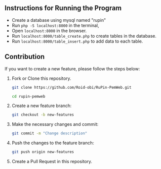 ## Instructions for Running the Program

- Create a database using mysql named "rupin"
- Run ``` php -S localhost:8000 ``` in the terminal,
- Open ``` localhost:8000 ``` in the browser.
- Run ``` localhost:8000/table_create.php ``` to create tables in the database.
- Run ``` localhost:8000/table_insert.php ``` to add data to each table.


## Contribution

If you want to create a new feature, please follow the steps below:

1. Fork or Clone this repository.
    ```bash
   git clone https://github.com/Roid-obi/RuPin-PemWeb.git

   ```
    ```bash
   cd rupin-pemweb

   ```

2. Create a new feature branch:

   ```bash
   git checkout -b new-features

   ```

3. Make the necessary changes and commit:

   ```bash
   git commit -m "Change description"

   ```

4. Push the changes to the feature branch:

   ```bash
   git push origin new-features

   ```

5. Create a Pull Request in this repository.